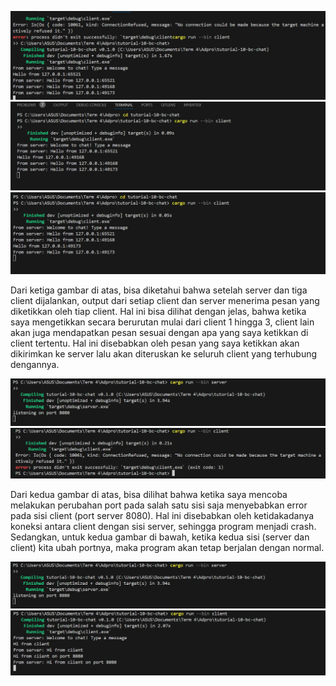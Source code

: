 ![alt text](client-1.png)
![alt text](client-2.png)
![alt text](client-3.png)

Dari ketiga gambar di atas, bisa diketahui bahwa setelah server dan tiga client dijalankan, output dari setiap client dan server menerima pesan yang diketikkan oleh tiap client. Hal ini bisa dilihat dengan jelas, bahwa ketika saya mengetikkan secara berurutan mulai dari client 1 hingga 3, client lain akan juga mendapatkan pesan sesuai dengan apa yang saya ketikkan di client tertentu. Hal ini disebabkan oleh pesan yang saya ketikkan akan dikirimkan ke server lalu akan diteruskan ke seluruh client yang terhubung dengannya.

![alt text](server-port.png)
![alt text](client-port.png)

Dari kedua gambar di atas, bisa dilihat bahwa ketika saya mencoba melakukan perubahan port pada salah satu sisi saja menyebabkan error pada sisi client (port server 8080). Hal ini disebabkan oleh ketidakadanya koneksi antara client dengan sisi server, sehingga program menjadi crash. Sedangkan, untuk kedua gambar di bawah, ketika kedua sisi (server dan client) kita ubah portnya, maka program akan tetap berjalan dengan normal.

![alt text](server-port.png)
![alt text](client-port-normal.png)
